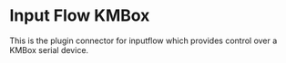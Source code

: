 # Input Flow KMBox
This is the plugin connector for inputflow which provides control over a KMBox serial device.

